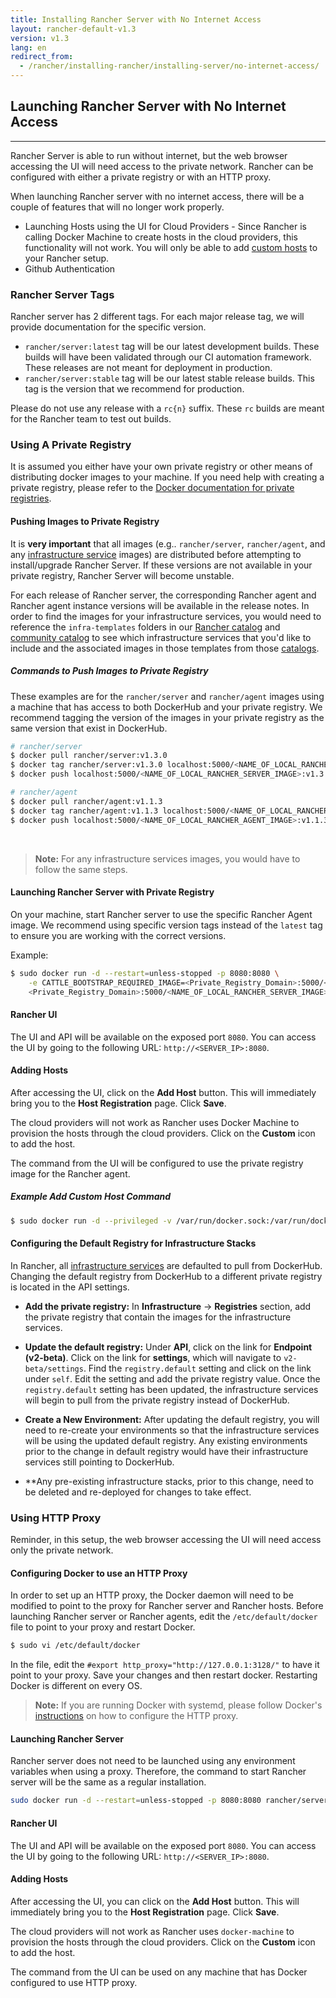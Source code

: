 ```yaml
---
title: Installing Rancher Server with No Internet Access
layout: rancher-default-v1.3
version: v1.3
lang: en
redirect_from:
  - /rancher/installing-rancher/installing-server/no-internet-access/
---
```


## Launching Rancher Server with No Internet Access
---

Rancher Server is able to run without internet, but the web browser accessing the UI will need access to the private network. Rancher can be configured with either a private registry or with an HTTP proxy.

When launching Rancher server with no internet access, there will be a couple of features that will no longer work properly.

* Launching Hosts using the UI for Cloud Providers - Since Rancher is calling Docker Machine to create hosts in the cloud providers, this functionality will not work. You will only be able to add [custom hosts]({{site.baseurl}}/rancher/{{page.version}}/{{page.lang}}/hosts/custom/) to your Rancher setup.
* Github Authentication

### Rancher Server Tags

Rancher server has 2 different tags. For each major release tag, we will provide documentation for the specific version.

* `rancher/server:latest` tag will be our latest development builds. These builds will have been validated through our CI automation framework. These releases are not meant for deployment in production.
* `rancher/server:stable` tag will be our latest stable release builds. This tag is the version that we recommend for production.  

Please do not use any release with a `rc{n}` suffix. These `rc` builds are meant for the Rancher team to test out builds.

### Using A Private Registry

It is assumed you either have your own private registry or other means of distributing docker images to your machine. If you need help with creating a private registry, please refer to the [Docker documentation for private registries](https://docs.docker.com/registry/).

#### Pushing Images to Private Registry

It is **very important** that all images (e.g.. `rancher/server`, `rancher/agent`, and any [infrastructure service]({{site.baseurl}}/rancher/{{page.version}}/{{page.lang}}/rancher-services/) images) are distributed before attempting to install/upgrade Rancher Server. If these versions are not available in your private registry, Rancher Server will become unstable.

For each release of Rancher server, the corresponding Rancher agent and Rancher agent instance versions will be available in the release notes. In order to find the images for your infrastructure services, you would need to reference the `infra-templates` folders in our [Rancher catalog](https://github.com/rancher/rancher-catalog) and [community catalog](https://github.com/rancher/community-catalog) to see which infrastructure services that you'd like to include and the associated images in those templates from those [catalogs]({{site.baseurl}}/rancher/{{page.version}}/{{page.lang}}/catalog/).

##### Commands to Push Images to Private Registry

These examples are for the `rancher/server` and `rancher/agent` images using a machine that has access to both DockerHub and your private registry. We recommend tagging the version of the images in your private registry as the same version that exist in DockerHub.

```bash
# rancher/server
$ docker pull rancher/server:v1.3.0
$ docker tag rancher/server:v1.3.0 localhost:5000/<NAME_OF_LOCAL_RANCHER_SERVER_IMAGE>:v1.3.0
$ docker push localhost:5000/<NAME_OF_LOCAL_RANCHER_SERVER_IMAGE>:v1.3.0

# rancher/agent
$ docker pull rancher/agent:v1.1.3
$ docker tag rancher/agent:v1.1.3 localhost:5000/<NAME_OF_LOCAL_RANCHER_AGENT_IMAGE>:v1.1.3
$ docker push localhost:5000/<NAME_OF_LOCAL_RANCHER_AGENT_IMAGE>:v1.1.3
```

<br>

> **Note:** For any infrastructure services images, you would have to follow the same steps.

#### Launching Rancher Server with Private Registry

On your machine, start Rancher server to use the specific Rancher Agent image. We recommend using specific version tags instead of the `latest` tag to ensure you are working with the correct versions.

Example:

```bash
$ sudo docker run -d --restart=unless-stopped -p 8080:8080 \
    -e CATTLE_BOOTSTRAP_REQUIRED_IMAGE=<Private_Registry_Domain>:5000/<NAME_OF_LOCAL_RANCHER_AGENT_IMAGE>:v1.1.3 \
    <Private_Registry_Domain>:5000/<NAME_OF_LOCAL_RANCHER_SERVER_IMAGE>:v1.3.0
```

#### Rancher UI

The UI and API will be available on the exposed port `8080`. You can access the UI by going to the following URL: `http://<SERVER_IP>:8080`.

#### Adding Hosts

After accessing the UI, click on the **Add Host** button. This will immediately bring you to the **Host Registration** page. Click **Save**.

The cloud providers will not work as Rancher uses Docker Machine to provision the hosts through the cloud providers. Click on the **Custom** icon to add the host.

The command from the UI will be configured to use the private registry image for the Rancher agent.

##### Example Add Custom Host Command

```bash
$ sudo docker run -d --privileged -v /var/run/docker.sock:/var/run/docker.sock <Private_Registry_Domain>:5000/<NAME_OF_LOCAL_RANCHER_AGENT_IMAGE>:v1.1.3 http://<SERVER_IP>:8080/v1/scripts/<security_credentials>
```

#### Configuring the Default Registry for Infrastructure Stacks

In Rancher, all [infrastructure services]({{site.baseurl}}/rancher/{{page.version}}/{{page.lang}}/rancher-services/) are defaulted to pull from DockerHub. Changing the default registry from DockerHub to a different private registry is located in the API settings.

* **Add the private registry:** In **Infrastructure** -> **Registries** section, add the private registry that contain the images for the infrastructure services.

* **Update the default registry:** Under **API**, click on the link for **Endpoint (v2-beta)**. Click on the link for **settings**, which will navigate to `v2-beta/settings`. Find the `registry.default` setting and click on the link under `self`. Edit the setting and add the private registry value. Once the `registry.default` setting has been updated, the infrastructure services will begin to pull from the private registry instead of DockerHub.

* **Create a New Environment:** After updating the default registry, you will need to re-create your environments so that the infrastructure services will be using the updated default registry. Any existing environments prior to the change in default registry would have their infrastructure services still pointing to DockerHub.

* **Any pre-existing infrastructure stacks, prior to this change, need to be deleted and re-deployed for changes to take effect.

### Using HTTP Proxy

Reminder, in this setup, the web browser accessing the UI will need access only the private network.

#### Configuring Docker to use an HTTP Proxy

In order to set up an HTTP proxy, the Docker daemon will need to be modified to point to the proxy for Rancher server and Rancher hosts. Before launching Rancher server or Rancher agents, edit the `/etc/default/docker` file to point to your proxy and restart Docker.

```bash
$ sudo vi /etc/default/docker
```

In the file, edit the `#export http_proxy="http://127.0.0.1:3128/"` to have it point to your proxy. Save your changes and then restart docker. Restarting Docker is different on every OS.

> **Note:** If you are running Docker with systemd, please follow Docker's [instructions](https://docs.docker.com/articles/systemd/#http-proxy) on how to configure the HTTP proxy.

#### Launching Rancher Server

Rancher server does not need to be launched using any environment variables when using a proxy. Therefore, the command to start Rancher server will be the same as a regular installation.

```bash
sudo docker run -d --restart=unless-stopped -p 8080:8080 rancher/server
```

#### Rancher UI

The UI and API will be available on the exposed port `8080`. You can access the UI by going to the following URL: `http://<SERVER_IP>:8080`.

#### Adding Hosts

After accessing the UI, you can click on the **Add Host** button. This will immediately bring you to the **Host Registration** page. Click **Save**.

The cloud providers will not work as Rancher uses `docker-machine` to provision the hosts through the cloud providers. Click on the **Custom** icon to add the host.

The command from the UI can be used on any machine that has Docker configured to use HTTP proxy.
